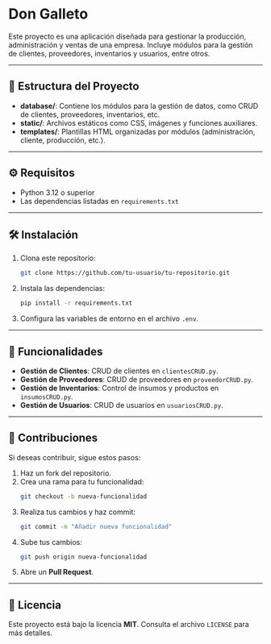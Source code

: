 # Don Galleto
Este proyecto es una aplicación diseñada para gestionar la producción, administración y ventas de una empresa. Incluye módulos para la gestión de clientes, proveedores, inventarios y usuarios, entre otros.

---

## 📂 Estructura del Proyecto

- **database/**: Contiene los módulos para la gestión de datos, como CRUD de clientes, proveedores, inventarios, etc.
- **static/**: Archivos estáticos como CSS, imágenes y funciones auxiliares.
- **templates/**: Plantillas HTML organizadas por módulos (administración, cliente, producción, etc.).

---

## ⚙️ Requisitos

- Python 3.12 o superior
- Las dependencias listadas en `requirements.txt`

---

## 🛠 Instalación

1. Clona este repositorio:
   ```bash
   git clone https://github.com/tu-usuario/tu-repositorio.git
   ```

2. Instala las dependencias:
   ```bash
   pip install -r requirements.txt
   ```

3. Configura las variables de entorno en el archivo `.env`.

---

## 🚀 Funcionalidades

- **Gestión de Clientes**: CRUD de clientes en `clientesCRUD.py`.
- **Gestión de Proveedores**: CRUD de proveedores en `proveedorCRUD.py`.
- **Gestión de Inventarios**: Control de insumos y productos en `insumosCRUD.py`.
- **Gestión de Usuarios**: CRUD de usuarios en `usuariosCRUD.py`.

---

## 🤝 Contribuciones

Si deseas contribuir, sigue estos pasos:

1. Haz un fork del repositorio.
2. Crea una rama para tu funcionalidad:
   ```bash
   git checkout -b nueva-funcionalidad
   ```
3. Realiza tus cambios y haz commit:
   ```bash
   git commit -m "Añadir nueva funcionalidad"
   ```
4. Sube tus cambios:
   ```bash
   git push origin nueva-funcionalidad
   ```
5. Abre un **Pull Request**.

---

## 📜 Licencia

Este proyecto está bajo la licencia **MIT**. Consulta el archivo `LICENSE` para más detalles.

